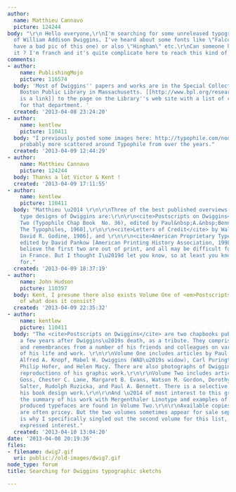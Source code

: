 ```yaml
---
author:
  name: Matthieu Cannavo
  picture: 124244
body: "\r\n Hello everyone,\r\nI'm searching for some unreleased typographics drawings
  of William Addison Dwiggins. I've heard about some fonts like \"Falcon\" (I already
  have a bad pic of this one) or also \"Hingham\" etc.\r\nCan someone help me about
  it ? I'm franch and it's quite complicate here to reach this kind of stuffs...\r\nThanks."
comments:
- author:
    name: PublishingMojo
    picture: 116574
  body: 'Most of Dwiggins'' papers and works are in the Special Collections of the
    Boston Public Library in Massachusetts. [[http://www.bpl.org/research/rb/staff.htm|Here
    is a link]] to the page on the Library''s web site with a list of contact names
    for that department. '
  created: '2013-04-08 23:24:20'
- author:
    name: kentlew
    picture: 110411
  body: "I previously posted some images here: http://typophile.com/node/52275#comment-316150\r\n\r\nThere\u2019s
    probably more scattered around Typophile from over the years."
  created: '2013-04-09 12:44:29'
- author:
    name: Matthieu Cannavo
    picture: 124244
  body: Thanks a lot Victor & Kent !
  created: '2013-04-09 17:11:55'
- author:
    name: kentlew
    picture: 110411
  body: "Matthieu \u2014 \r\n\r\nThree of the best published overviews of the lesser-known
    type designs of Dwiggins are:\r\n\r\n<cite>Postscripts on Dwiggins</cite>, Volume
    Two (Typophile Chap Book  No. 36), edited by Paul&nbsp;A.&nbsp;Bennett [New York:
    The Typophiles, 1960],\r\n\r\n<cite>Letters of Credit</cite> by Walter Tracy [Boston:
    David R. Godine, 1986], and \r\n\r\n<cite>American Proprietary Typefaces</cite>,
    edited by David Pankow [American Printing History Association, 1998].\r\n\r\nI
    believe the first two are out of print, and all may be difficult for you to find
    in France. But I thought I\u2019d let you know, so at least you know what to look
    for."
  created: '2013-04-09 18:37:19'
- author:
    name: John Hudson
    picture: 110397
  body: Kent, I presume there also exists Volume One of <em>Postscripts on Dwiggins</em>;
    of what does it consist?
  created: '2013-04-09 22:35:32'
- author:
    name: kentlew
    picture: 110411
  body: "The <cite>Postscripts on Dwiggins</cite> are two chapbooks published together
    a few years after Dwiggins\u2019s death, as a tribute. They comprise several articles
    and remembrances from a number of his friends and colleagues on various aspects
    of his life and work. \r\n\r\nVolume One includes articles by Paul Hollister,
    Alfred A. Knopf, Mabel H. Dwiggins (WAD\u2019s widow), Carl Purington Rollins,
    Philip Hofer, and Helen Macy. There are also photographs of Dwiggins and selected
    reproductions of his graphic work.\r\n\r\nVolume Two includes articles by John
    Goss, Chester C. Lane, Margaret B. Evans, Watson M. Gordon, Dorothy Abbe, George
    Salter, Rudolph Ruzicka, and Paul A. Bennett. There is a selective checklist of
    his book design work.\r\n\r\nAnd \u2014 of most interest to this group \u2014
    the summary of his work with Mergenthaler Linotype and examples of [most of] the
    produced typefaces are found in Volume Two.\r\n\r\nAvailable copies of these books
    are often pricey. But the two volumes sometimes appear for sale separately, which
    is why I specifically singled out the second volume for this list, given the OP\u2019s
    expressed interest."
  created: '2013-04-10 13:04:20'
date: '2013-04-08 20:19:36'
files:
- filename: dwig7.gif
  uri: public://old-images/dwig7.gif
node_type: forum
title: Searching for Dwiggins typographic sketchs

---
```

